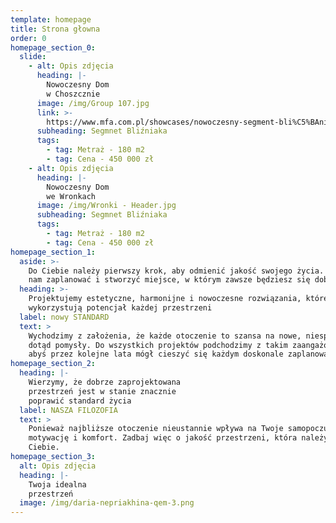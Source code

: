 ```yaml
---
template: homepage
title: Strona głowna
order: 0
homepage_section_0:
  slide:
    - alt: Opis zdjęcia
      heading: |-
        Nowoczesny Dom
        w Choszcznie
      image: /img/Group 107.jpg
      link: >-
        https://www.mfa.com.pl/showcases/nowoczesny-segment-bli%C5%BAniaka-w-choszcznie-1/
      subheading: Segmnet Bliźniaka
      tags:
        - tag: Metraż - 180 m2
        - tag: Cena - 450 000 zł
    - alt: Opis zdjęcia
      heading: |-
        Nowoczesny Dom
        we Wronkach
      image: /img/Wronki - Header.jpg
      subheading: Segmnet Bliźniaka
      tags:
        - tag: Metraż - 180 m2
        - tag: Cena - 450 000 zł
homepage_section_1:
  aside: >-
    Do Ciebie należy pierwszy krok, aby odmienić jakość swojego życia. Pozwól
    nam zaplanować i stworzyć miejsce, w którym zawsze będziesz się dobrze czuł.
  heading: >-
    Projektujemy estetyczne, harmonijne i nowoczesne rozwiązania, które w pełni
    wykorzystują potencjał każdej przestrzeni
  label: nowy STANDARD
  text: >
    Wychodzimy z założenia, że każde otoczenie to szansa na nowe, niespotykane
    dotąd pomysły. Do wszystkich projektów podchodzimy z takim zaangażowaniem,
    abyś przez kolejne lata mógł cieszyć się każdym doskonale zaplanowanym m2.
homepage_section_2:
  heading: |-
    Wierzymy, że dobrze zaprojektowana
    przestrzeń jest w stanie znacznie
    poprawić standard życia
  label: NASZA FILOZOFIA
  text: >
    Ponieważ najbliższe otoczenie nieustannie wpływa na Twoje samopoczucie,
    motywację i komfort. Zadbaj więc o jakość przestrzeni, która należy do
    Ciebie.
homepage_section_3:
  alt: Opis zdjęcia
  heading: |-
    Twoja idealna
    przestrzeń
  image: /img/daria-nepriakhina-qem-3.png
---
```


